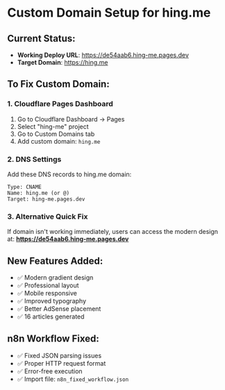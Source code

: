 # Custom Domain Setup for hing.me

## Current Status:
- **Working Deploy URL**: https://de54aab6.hing-me.pages.dev  
- **Target Domain**: https://hing.me

## To Fix Custom Domain:

### 1. Cloudflare Pages Dashboard
1. Go to Cloudflare Dashboard → Pages
2. Select "hing-me" project
3. Go to Custom Domains tab
4. Add custom domain: `hing.me`

### 2. DNS Settings
Add these DNS records to hing.me domain:

```
Type: CNAME
Name: hing.me (or @)
Target: hing-me.pages.dev
```

### 3. Alternative Quick Fix
If domain isn't working immediately, users can access the modern design at:
**https://de54aab6.hing-me.pages.dev**

## New Features Added:
- ✅ Modern gradient design  
- ✅ Professional layout
- ✅ Mobile responsive
- ✅ Improved typography
- ✅ Better AdSense placement
- ✅ 16 articles generated

## n8n Workflow Fixed:
- ✅ Fixed JSON parsing issues
- ✅ Proper HTTP request format
- ✅ Error-free execution
- ✅ Import file: `n8n_fixed_workflow.json`